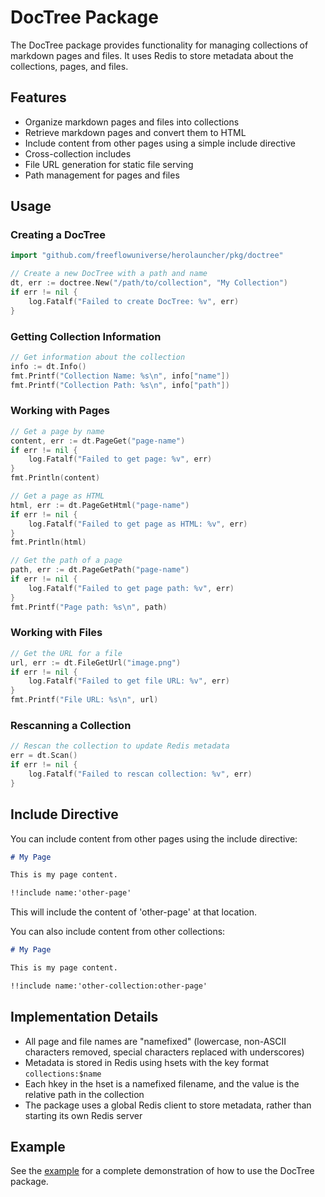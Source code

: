 # DocTree Package

The DocTree package provides functionality for managing collections of markdown pages and files. It uses Redis to store metadata about the collections, pages, and files.

## Features

- Organize markdown pages and files into collections
- Retrieve markdown pages and convert them to HTML
- Include content from other pages using a simple include directive
- Cross-collection includes
- File URL generation for static file serving
- Path management for pages and files

## Usage

### Creating a DocTree

```go
import "github.com/freeflowuniverse/herolauncher/pkg/doctree"

// Create a new DocTree with a path and name
dt, err := doctree.New("/path/to/collection", "My Collection")
if err != nil {
    log.Fatalf("Failed to create DocTree: %v", err)
}
```

### Getting Collection Information

```go
// Get information about the collection
info := dt.Info()
fmt.Printf("Collection Name: %s\n", info["name"])
fmt.Printf("Collection Path: %s\n", info["path"])
```

### Working with Pages

```go
// Get a page by name
content, err := dt.PageGet("page-name")
if err != nil {
    log.Fatalf("Failed to get page: %v", err)
}
fmt.Println(content)

// Get a page as HTML
html, err := dt.PageGetHtml("page-name")
if err != nil {
    log.Fatalf("Failed to get page as HTML: %v", err)
}
fmt.Println(html)

// Get the path of a page
path, err := dt.PageGetPath("page-name")
if err != nil {
    log.Fatalf("Failed to get page path: %v", err)
}
fmt.Printf("Page path: %s\n", path)
```

### Working with Files

```go
// Get the URL for a file
url, err := dt.FileGetUrl("image.png")
if err != nil {
    log.Fatalf("Failed to get file URL: %v", err)
}
fmt.Printf("File URL: %s\n", url)
```

### Rescanning a Collection

```go
// Rescan the collection to update Redis metadata
err = dt.Scan()
if err != nil {
    log.Fatalf("Failed to rescan collection: %v", err)
}
```

## Include Directive

You can include content from other pages using the include directive:

```markdown
# My Page

This is my page content.

!!include name:'other-page'
```

This will include the content of 'other-page' at that location.

You can also include content from other collections:

```markdown
# My Page

This is my page content.

!!include name:'other-collection:other-page'
```

## Implementation Details

- All page and file names are "namefixed" (lowercase, non-ASCII characters removed, special characters replaced with underscores)
- Metadata is stored in Redis using hsets with the key format `collections:$name`
- Each hkey in the hset is a namefixed filename, and the value is the relative path in the collection
- The package uses a global Redis client to store metadata, rather than starting its own Redis server

## Example

See the [example](./example/example.go) for a complete demonstration of how to use the DocTree package.
